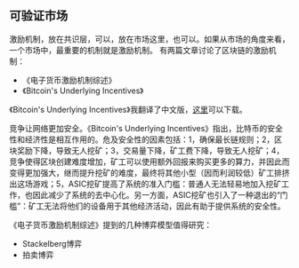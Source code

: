 ##   可验证市场


激励机制，放在共识层，可以，放在市场这里，也可以。如果从市场的角度来看，一个市场中，最重要的机制就是激励机制。
有两篇文章讨论了区块链的激励机制：    
+ 《电子货币激励机制综述》
+ 《Bitcoin's Underlying Incentives》

《Bitcoin's Underlying Incentives》我翻译了中文版，[这里](https://github.com/stone-note/articles)可以下载。

竞争让网络更加安全。《Bitcoin's Underlying Incentives》指出，比特币的安全性和经济性是相互作用的。危及安全性的因素包括：1，确保最长链规则；2，区块奖励下降，导致无人挖矿；3，交易量下降，矿工费下降，导致无人挖矿；4，竞争使得区块创建难度增加，矿工可以使用额外回报来购买更多的算力，并因此而变得更加强大，继而提升挖矿的难度，最终将其他小型（因而利润较低）矿工排挤出这场游戏；5，ASIC挖矿提高了系统的准入门槛：普通人无法轻易地加入挖矿工作，也因此减少了系统的去中心化。另一方面，ASIC挖矿也引入了一种退出的“门槛”：矿工无法将他们的设备用于其他经济活动，因此有助于提供系统的安全性。

《电子货币激励机制综述》提到的几种博弈模型值得研究：
+ Stackelberg博弈
+ 拍卖博弈